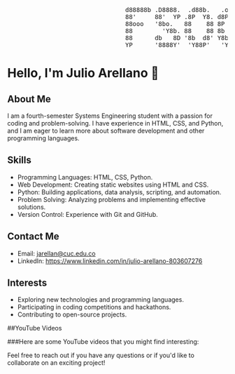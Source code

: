 <pre>
                                d88888b .D8888.  .d88b.   .o88b. d888888b d88888b d888888b dp    db
                                88'     88'  YP .8P  Y8. d8P  Y8   '88'   88         88    '8b  d8'
                                88ooo   '8bo.   88    88 8P         88    88ooooo    88     '8bd8'
                                88        'Y8b. 88    88 8b         88    88         88       88
                                88      db   8D '8b  d8' Y8b  d8   .88.   88.        88       88
                                YP      '8888Y'  'Y88P'   'Y88P' Y888888P Y88888P    YP       YP
</pre>


# Hello, I'm Julio Arellano 👋

## About Me
I am a fourth-semester Systems Engineering student with a passion for coding and problem-solving. I have experience in HTML, CSS, and Python, and I am eager to learn more about software development and other programming languages.

## Skills
- Programming Languages: HTML, CSS, Python.
- Web Development: Creating static websites using HTML and CSS.
- Python: Building applications, data analysis, scripting, and automation.
- Problem Solving: Analyzing problems and implementing effective solutions.
- Version Control: Experience with Git and GitHub.

## Contact Me
- Email: jarellan@cuc.edu.co
- LinkedIn: https://www.linkedin.com/in/julio-arellano-803607276

## Interests
- Exploring new technologies and programming languages.
- Participating in coding competitions and hackathons.
- Contributing to open-source projects.

##YouTube Videos

###Here are some YouTube videos that you might find interesting:


Feel free to reach out if you have any questions or if you'd like to collaborate on an exciting project!

